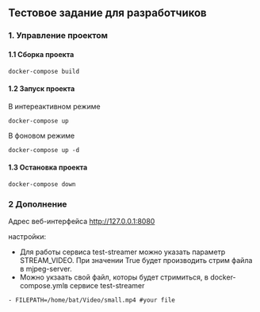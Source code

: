 ## Тестовое задание для разработчиков

### 1. Управление проектом

#### 1.1 Сборка проекта

```
docker-compose build
```

#### 1.2 Запуск проекта
В интереактивном режиме
```
docker-compose up
```
В фоновом режиме
```
docker-compose up -d
```

#### 1.3 Остановка проекта
```
docker-compose down
```

### 2 Дополнение

Адрес веб-интерфейса  http://127.0.0.1:8080

настройки:
- Для работы сервиса test-streamer можно указать параметр STREAM_VIDEO. При значении True будет производить стрим файла в mjpeg-server.
- Можно укзаать свой файл, которы будет стримиться, в docker-compose.ymlв сервисе test-streamer

```
- FILEPATH=/home/bat/Video/small.mp4 #your file
```
